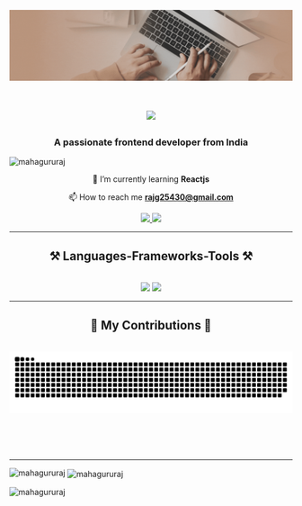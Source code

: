 ![logo](https://github.com/Mahagururaj/Mahagururaj/blob/main/Brown%20Transparent%20Minimalist%20Personal%20Profile%20New%20LinkedIn%20Banner.gif)
<h1 align="center">
    <img src="https://readme-typing-svg.herokuapp.com/?font=Righteous&size=35&center=true&vCenter=true&width=500&height=70&duration=4000&lines=Hi+There!+👋+I'm+Mahagururaj;" />
</h1>
<div align="center"> 
<h3 align="center">A passionate frontend developer from India</h3>
<p align="left"> <img src="https://komarev.com/ghpvc/?username=mahagururaj&label=Profile%20views&color=0e75b6&style=flat" alt="mahagururaj" /> </p>

🌱 I’m currently learning **Reactjs**

 📫 How to reach me **rajg25430@gmail.com**
</div>
<div align="center"> 
  <a href="https://www.linkedin.com/in/mahagururaj5/" target="_blank">
    <img src="https://img.shields.io/badge/LinkedIn-0077B5?style=for-the-badge&logo=linkedin&logoColor=white" target="_blank" />
  </a>
  <a href="https://www.instagram.com/its_mahaguru_raj5/" target="_blank">
     <img src="https://img.shields.io/badge/Instagram-6228d7?style=for-the-badge&logo=todoist&logoColor=white" target="_blank" /> <!-- sqlite, safari, google-chrome are other good icon options -->
  </a>
</div>

 <hr/>
 
<h2 align="center">⚒️ Languages-Frameworks-Tools ⚒️</h2>
<br/>
<div align="center">
    <img src="https://skillicons.dev/icons?i=react,bootstrap,html,css,vscode,github,tailwind,git" />
    <img src="https://skillicons.dev/icons?i=javascript" /><br>
</div>

<hr/>

<div align="center">
  <h2>🐍 My Contributions 🐍</h2>
  <br>
  <img alt="snake eating my contributions" src="https://raw.githubusercontent.com/salesp07/salesp07/output/github-contribution-grid-snake.svg" />
  
  <br/><br/><br/>
</div>

<hr/>

<p><img align="left" src="https://github-readme-stats.vercel.app/api/top-langs?username=mahagururaj&show_icons=true&locale=en&layout=compact" alt="mahagururaj" /></p>

<p>&nbsp;<img align="center" src="https://github-readme-stats.vercel.app/api?username=mahagururaj&show_icons=true&locale=en" alt="mahagururaj" /></p>

<p><img align="center" src="https://github-readme-streak-stats.herokuapp.com/?user=mahagururaj&" alt="mahagururaj" /></p>

